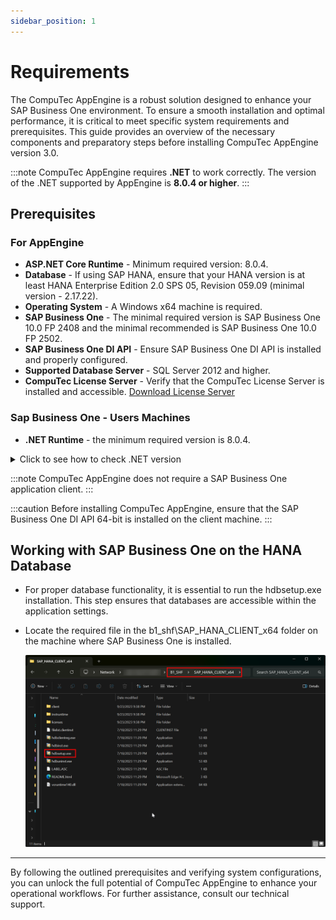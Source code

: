 ```yaml
---
sidebar_position: 1
---
```


# Requirements

The CompuTec AppEngine is a robust solution designed to enhance your SAP Business One environment. To ensure a smooth installation and optimal performance, it is critical to meet specific system requirements and prerequisites. This guide provides an overview of the necessary components and preparatory steps before installing CompuTec AppEngine version 3.0.

:::note
    CompuTec AppEngine requires **.NET** to work correctly. The version of the .NET supported by AppEngine is **8.0.4 or higher**.
:::

## Prerequisites

### For AppEngine

- **ASP.NET Core Runtime** - Minimum required version: 8.0.4.
- **Database** - If using SAP HANA, ensure that your HANA version is at least HANA Enterprise Edition 2.0 SPS 05, Revision 059.09 (minimal version - 2.17.22).
- **Operating System** - A Windows x64 machine is required.
- **SAP Business One** - The minimal required version is SAP Business One 10.0 FP 2408 and the minimal recommended is SAP Business One 10.0 FP 2502.
- **SAP Business One DI API** - Ensure SAP Business One DI API is installed and properly configured.
- **Supported Database Server** - SQL Server 2012 and higher.
- **CompuTec License Server** - Verify that the CompuTec License Server is installed and accessible.
[Download License Server](https://learn.computec.one/docs/processforce/releases/download#computec-license-service)

### Sap Business One - Users Machines

- **.NET Runtime** - the minimum required version is 8.0.4.

<details>
<summary>Click to see how to check .NET version</summary>
<div>
    1. Type in the following command in Command Prompt from Windows applications:
    ```dotnet --version```,
        and click enter.

    2. The result will show the .NET version:

        ![Result](./media/requirements/result-01.png)

    We recommend that you install the latest version of .NET – you can do it using the dedicated tool Windows Update or manually downloading the required files from the Microsoft site: [Microsoft .NET 8.7 (Web Installer)](https://dotnet.microsoft.com/en-us/download).
</div>
</details>

:::note
    CompuTec AppEngine does not require a SAP Business One application client.
:::

:::caution
Before installing CompuTec AppEngine, ensure that the SAP Business One DI API 64-bit is installed on the client machine.
:::

## Working with SAP Business One on the HANA Database

- For proper database functionality, it is essential to run the hdbsetup.exe installation. This step ensures that databases are accessible within the application settings.

- Locate the required file in the b1_shf\SAP_HANA_CLIENT_x64 folder on the machine where SAP Business One is installed.

    ![Setup](./media/requirements/setup.png)

---
By following the outlined prerequisites and verifying system configurations, you can unlock the full potential of CompuTec AppEngine to enhance your operational workflows. For further assistance, consult our technical support.
